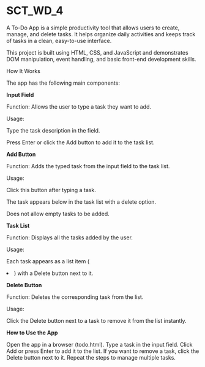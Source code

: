 # SCT_WD_4


A To-Do App is a simple productivity tool that allows users to create, manage, and delete tasks. It helps organize daily activities and keeps track of tasks in a clean, easy-to-use interface.

This project is built using HTML, CSS, and JavaScript and demonstrates DOM manipulation, event handling, and basic front-end development skills.

How It Works

The app has the following main components:

**Input Field**

Function: Allows the user to type a task they want to add.

Usage:

Type the task description in the field.

Press Enter or click the Add button to add it to the task list.

**Add Button**

Function: Adds the typed task from the input field to the task list.

Usage:

Click this button after typing a task.

The task appears below in the task list with a delete option.

Does not allow empty tasks to be added.

**Task List**

Function: Displays all the tasks added by the user.

Usage:

Each task appears as a list item (<li>) with a Delete button next to it.

**Delete Button**

Function: Deletes the corresponding task from the list.

Usage:

Click the Delete button next to a task to remove it from the list instantly.



**How to Use the App**

Open the app in a browser (todo.html).
Type a task in the input field.
Click Add or press Enter to add it to the list.
If you want to remove a task, click the Delete button next to it.
Repeat the steps to manage multiple tasks.
